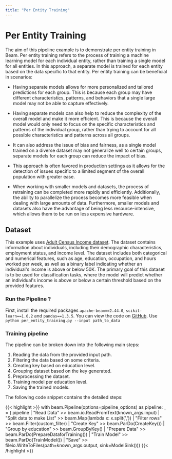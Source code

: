 ```yaml
---
title: "Per Entity Training"
---
```

<!--
Licensed under the Apache License, Version 2.0 (the "License");
you may not use this file except in compliance with the License.
You may obtain a copy of the License at

http://www.apache.org/licenses/LICENSE-2.0

Unless required by applicable law or agreed to in writing, software
distributed under the License is distributed on an "AS IS" BASIS,
WITHOUT WARRANTIES OR CONDITIONS OF ANY KIND, either express or implied.
See the License for the specific language governing permissions and
limitations under the License.
-->

# Per Entity Training
The aim of this pipeline example is to demonstrate per entity training in Beam. Per entity training refers to the process of training a machine learning model for each individual entity, rather than training a single model for all entities. In this approach, a separate model is trained for each entity based on the data specific to that entity. Per entity training can be beneficial in scenarios:

* Having separate models allows for more personalized and tailored predictions for each group. This is because each group may have different characteristics, patterns, and behaviors that a single large model may not be able to capture effectively.

* Having separate models can also help to reduce the complexity of the overall model and make it more efficient. This is because the overall model would only need to focus on the specific characteristics and patterns of the individual group, rather than trying to account for all possible characteristics and patterns across all groups.

* It can also address the issue of bias and fairness, as a single model trained on a diverse dataset may not generalize well to certain groups, separate models for each group can reduce the impact of bias.

* This approach is often favored in production settings as it allows for the detection of issues specific to a limited segment of the overall population with greater ease.

* When working with smaller models and datasets, the process of retraining can be completed more rapidly and efficiently. Additionally, the ability to parallelize the process becomes more feasible when dealing with large amounts of data. Furthermore, smaller models and datasets also have the advantage of being less resource-intensive, which allows them to be run on less expensive hardware.

## Dataset
This example uses [Adult Census Income dataset](https://archive.ics.uci.edu/ml/datasets/adult). The dataset contains information about individuals, including their demographic characteristics, employment status, and income level. The dataset includes both categorical and numerical features, such as age, education, occupation, and hours worked per week, as well as a binary label indicating whether an individual's income is above or below 50K. The primary goal of this dataset is to be used for classification tasks, where the model will predict whether an individual's income is above or below a certain threshold based on the provided features.

### Run the Pipeline ?
First, install the required packages `apache-beam==2.44.0`, `scikit-learn==1.0.2` and `pandas==1.3.5`.
You can view the code on [GitHub](https://github.com/apache/beam/tree/master/sdks/python/apache_beam/examples/per_entity_training.py).
Use `python per_entity_training.py --input path_to_data`


### Training pipeline
The pipeline can be broken down into the following main steps:
1. Reading the data from the provided input path.
2. Filtering the data based on some criteria.
3. Creating key based on education level.
4. Grouping dataset based on the key generated.
5. Preprocessing the dataset.
6. Training model per education level.
7. Saving the trained models.

The following code snippet contains the detailed steps:

{{< highlight >}}
    with beam.Pipeline(options=pipeline_options) as pipeline:
        _ = (
            pipeline | "Read Data" >> beam.io.ReadFromText(known_args.input)
            | "Split data to make List" >> beam.Map(lambda x: x.split(','))
            | "Filter rows" >> beam.Filter(custom_filter)
            | "Create Key" >> beam.ParDo(CreateKey())
            | "Group by education" >> beam.GroupByKey()
            | "Prepare Data" >> beam.ParDo(PrepareDataforTraining())
            | "Train Model" >> beam.ParDo(TrainModel())
            |
            "Save" >> fileio.WriteToFiles(path=known_args.output, sink=ModelSink()))
{{< /highlight >}}

